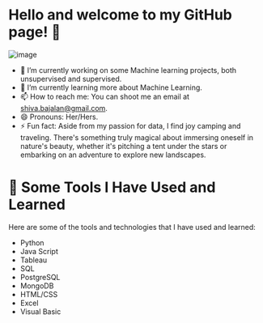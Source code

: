 # Hello and welcome to my GitHub page! 👋
![image](https://github.com/Shivabajelan/ShivaB/assets/151003203/1ad9f1ef-7db4-44b6-b41c-485e3d0df670)

* 🔭 I’m currently working on some Machine learning projects, both unsupervised and supervised.
* 🌱 I’m currently learning more about Machine Learning.
* 📫 How to reach me: You can shoot me an email at shiva.bajalan@gmail.com.
* 😄 Pronouns: Her/Hers.
* ⚡ Fun fact: Aside from my passion for data, I find joy camping and traveling. There's something truly magical about immersing oneself in nature's beauty, whether it's pitching a tent under the stars or embarking on an adventure to explore new landscapes. 
# 🚀  Some Tools I Have Used and Learned
Here are some of the tools and technologies that I have used and learned:

* Python
* Java Script
* Tableau
* SQL
* PostgreSQL
* MongoDB
* HTML/CSS
* Excel
* Visual Basic
